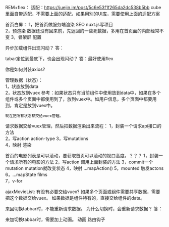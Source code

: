REM+flex：
    适配：https://juejin.im/post/5c6e53f1f265da2dc538b5bb
    cube里面自带适配，不需要上面的适配，如果用别的UI库，需要使用上面的适配方案

首页白屏：
    1，把首页做服务端渲染  SEO   nuxt.js写项目   
    2，预渲染 数据还没有回来前，先返回的一些死数据，多用在首页面的内部经常不变
    3，骨架屏  配置   

异步加载组件出现闪动？
    答：

tabar定位到最底下，也会出现闪动？
    答：最好使用flex

你是如何封装axios? 

管理数据（状态）：  
    1，状态放到data  
    2，状态放到vuex 
    参考：如果状态只有当前组件中使用放到data中，如果在多个组件或多个页面中都使用到了，放到vuex中。如用户信息，多个页面中都要用到，肯定是放到vuex中。

    现在把所有状态都交给vuex管理。

请求数据交给vuex管理，然后把数据渲染出来流程：
    1，封装一个请求api接口的方法  
    2，写action    action-type
    3，写mutations   
    4，映射  渲染
    
首页的电影列表是可以滚动，要获取首页可以滚动的视口高度。？？？ 
    1，封装一个请求所有的电影的方法
    2，写action  调用上面封装的方法 
    3，commit一个mutation   mutation就改变状态
    4，映射  ...mapAction() 
    5，mounted  触发actons  
    6，...mapState  films  
    7，v-for 


ajaxMovieList: 有没有必要交给vuex?
如果多个页面或组件需要共享数据，需要把这个数据交给vuex。
如果数据是组件特有的，直接交给组件的data。

来回切换tabbar时，不能重新请求数据。
    为什么切换时，会重新请求数据？ 答：

来加切换tabbar时，需要加上动画。
    动画 
    路由钩子
